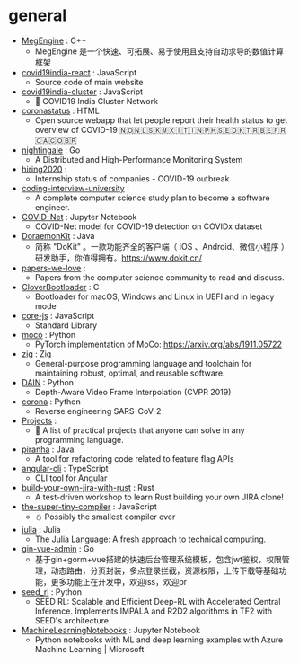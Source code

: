 # general
- [MegEngine](https://github.com/MegEngine/MegEngine) : C++
  - MegEngine 是一个快速、可拓展、易于使用且支持自动求导的数值计算框架
- [covid19india-react](https://github.com/covid19india/covid19india-react) : JavaScript
  - Source code of main website
- [covid19india-cluster](https://github.com/someshkar/covid19india-cluster) : JavaScript
  - 🔬 COVID19 India Cluster Network
- [coronastatus](https://github.com/BustByte/coronastatus) : HTML
  - Open source webapp that let people report their health status to get overview of COVID-19 🇳🇴🇳🇱🇸🇰🇲🇽🇮🇹🇮🇳🇵🇭🇸🇪🇩🇰🇹🇷🇧🇪🇫🇷🇨🇦🇨🇴🇧🇷
- [nightingale](https://github.com/didi/nightingale) : Go
  - A Distributed and High-Performance Monitoring System
- [hiring2020](https://github.com/gcreddy42/hiring2020) : 
  - Internship status of companies - COVID-19 outbreak
- [coding-interview-university](https://github.com/jwasham/coding-interview-university) : 
  - A complete computer science study plan to become a software engineer.
- [COVID-Net](https://github.com/lindawangg/COVID-Net) : Jupyter Notebook
  - COVID-Net model for COVID-19 detection on COVIDx dataset
- [DoraemonKit](https://github.com/didi/DoraemonKit) : Java
  - 简称 "DoKit" 。一款功能齐全的客户端（ iOS 、Android、微信小程序 ）研发助手，你值得拥有。https://www.dokit.cn/
- [papers-we-love](https://github.com/papers-we-love/papers-we-love) : 
  - Papers from the computer science community to read and discuss.
- [CloverBootloader](https://github.com/CloverHackyColor/CloverBootloader) : C
  - Bootloader for macOS, Windows and Linux in UEFI and in legacy mode
- [core-js](https://github.com/zloirock/core-js) : JavaScript
  - Standard Library
- [moco](https://github.com/facebookresearch/moco) : Python
  - PyTorch implementation of MoCo: https://arxiv.org/abs/1911.05722
- [zig](https://github.com/ziglang/zig) : Zig
  - General-purpose programming language and toolchain for maintaining robust, optimal, and reusable software.
- [DAIN](https://github.com/baowenbo/DAIN) : Python
  - Depth-Aware Video Frame Interpolation (CVPR 2019)
- [corona](https://github.com/geohot/corona) : Python
  - Reverse engineering SARS-CoV-2
- [Projects](https://github.com/karan/Projects) : 
  - 📃 A list of practical projects that anyone can solve in any programming language.
- [piranha](https://github.com/uber/piranha) : Java
  - A tool for refactoring code related to feature flag APIs
- [angular-cli](https://github.com/angular/angular-cli) : TypeScript
  - CLI tool for Angular
- [build-your-own-jira-with-rust](https://github.com/LukeMathWalker/build-your-own-jira-with-rust) : Rust
  - A test-driven workshop to learn Rust building your own JIRA clone!
- [the-super-tiny-compiler](https://github.com/jamiebuilds/the-super-tiny-compiler) : JavaScript
  - ⛄️ Possibly the smallest compiler ever
- [julia](https://github.com/JuliaLang/julia) : Julia
  - The Julia Language: A fresh approach to technical computing.
- [gin-vue-admin](https://github.com/piexlmax/gin-vue-admin) : Go
  - 基于gin+gorm+vue搭建的快速后台管理系统模板，包含jwt鉴权，权限管理，动态路由，分页封装，多点登录拦截，资源权限，上传下载等基础功能，更多功能正在开发中，欢迎iss，欢迎pr
- [seed_rl](https://github.com/google-research/seed_rl) : Python
  - SEED RL: Scalable and Efficient Deep-RL with Accelerated Central Inference. Implements IMPALA and R2D2 algorithms in TF2 with SEED's architecture.
- [MachineLearningNotebooks](https://github.com/Azure/MachineLearningNotebooks) : Jupyter Notebook
  - Python notebooks with ML and deep learning examples with Azure Machine Learning | Microsoft
